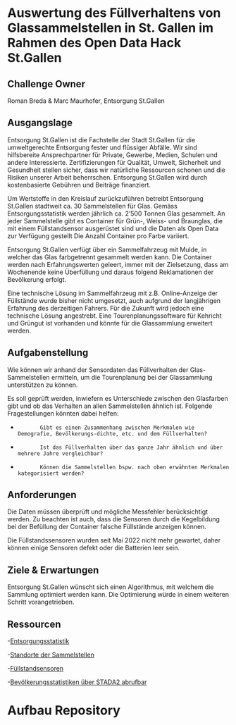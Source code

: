 # Auswertung des Füllverhaltens von Glassammelstellen in St. Gallen im Rahmen des Open Data Hack St.Gallen


## Challenge Owner

Roman Breda & Marc Maurhofer, Entsorgung St.Gallen

## Ausgangslage

Entsorgung St.Gallen ist die Fachstelle der Stadt St.Gallen für die umweltgerechte Entsorgung fester und flüssiger Abfälle. Wir sind hilfsbereite Ansprechpartner für Private, Gewerbe, Medien, Schulen und andere Interessierte. Zertifizierungen für Qualität, Umwelt, Sicherheit und Gesundheit stellen sicher, dass wir natürliche Ressourcen schonen und die Risiken unserer Arbeit beherrschen. Entsorgung St.Gallen wird durch kostenbasierte Gebühren und Beiträge finanziert.

Um Wertstoffe in den Kreislauf zurückzuführen betreibt Entsorgung St.Gallen stadtweit ca. 30 Sammelstellen für Glas. Gemäss Entsorgungsstatistik werden jährlich ca. 2’500 Tonnen Glas gesammelt. An jeder Sammelstelle gibt es Container für Grün-, Weiss- und Braunglas, die mit einem Füllstandsensor ausgerüstet sind und die Daten als Open Data zur Verfügung gestellt Die Anzahl Container pro Farbe variiert.

Entsorgung St.Gallen verfügt über ein Sammelfahrzeug mit Mulde, in welcher das Glas farbgetrennt gesammelt werden kann. Die Container werden nach Erfahrungswerten geleert, immer mit der Zielsetzung, dass am Wochenende keine Überfüllung und daraus folgend Reklamationen der Bevölkerung erfolgt. 

Eine technische Lösung im Sammelfahrzeug mit z.B. Online-Anzeige der Füllstände wurde bisher nicht umgesetzt, auch aufgrund der langjährigen Erfahrung des derzeitigen Fahrers. Für die Zukunft wird jedoch eine technische Lösung angestrebt. Eine Tourenplanungssoftware für Kehricht und Grüngut ist vorhanden und könnte für die Glassammlung erweitert werden.

## Aufgabenstellung

Wie können wir anhand der Sensordaten das Füllverhalten der Glas-Sammelstellen ermitteln, um die Tourenplanung bei der Glassammlung unterstützen zu können.

Es soll geprüft werden, inwiefern es Unterschiede zwischen den Glasfarben gibt und ob das Verhalten an allen Sammelstellen ähnlich ist. Folgende Fragestellungen könnten dabei helfen:

-            Gibt es einen Zusammenhang zwischen Merkmalen wie Demografie, Bevölkerungs-dichte, etc. und dem Füllverhalten?

-            Ist das Füllverhalten über das ganze Jahr ähnlich und über mehrere Jahre vergleichbar? 

-            Können die Sammelstellen bspw. nach oben erwähnten Merkmalen kategorisiert werden?

 ## Anforderungen

Die Daten müssen überprüft und mögliche Messfehler berücksichtigt werden. Zu beachten ist auch, dass die Sensoren durch die Kegelbildung bei der Befüllung der Container falsche Füllstände anzeigen können.

Die Füllstandssensoren wurden seit Mai 2022 nicht mehr gewartet, daher können einige Sensoren defekt oder die Batterien leer sein.

## Ziele & Erwartungen

Entsorgung St.Gallen wünscht sich einen Algorithmus, mit welchem die Sammlung optimiert werden kann. Die Optimierung würde in einem weiteren Schritt vorangetrieben.

 ## Ressourcen

-[Entsorgungsstatistik](https://daten.stadt.sg.ch/explore/dataset/entsorgungsstatistik-stadt-stgallen/table/?disjunctive.abfallfraktion&disjunctive.unterkategorie&disjunctive.entsorgungsart&disjunctive.abfuhrgebiet&disjunctive.deponie_anlieferung&sort=monat_jahr)

-[Standorte der Sammelstellen](https://daten.stadt.sg.ch/explore/?q=F%C3%BCllstandsensoren&disjunctive.modified&disjunctive.publisher&disjunctive.theme&disjunctive.keyword&sort=modified)

-[Füllstandsensoren](https://daten.stadt.sg.ch/explore/?q=F%C3%BCllstandsensoren&disjunctive.modified&disjunctive.publisher&disjunctive.theme&disjunctive.keyword&sort=modified)

-[Bevölkerungsstatistiken über STADA2 abrufbar](https://stada2.sg.ch/)


# Aufbau Repository
